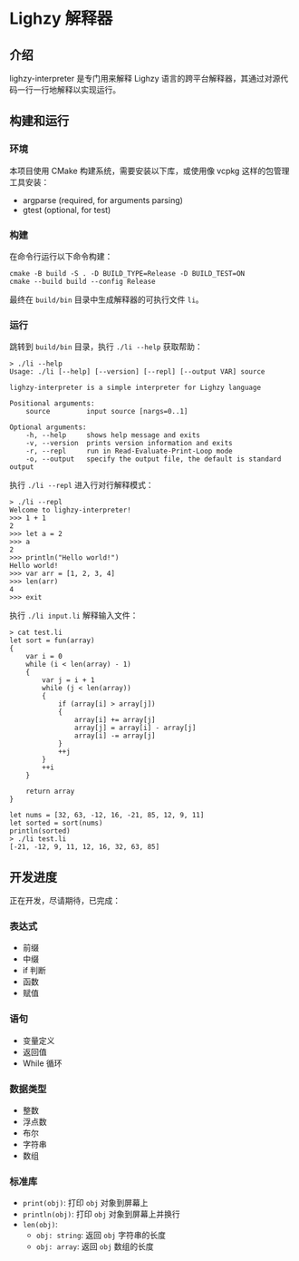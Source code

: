 # Lighzy 解释器

## 介绍

lighzy-interpreter 是专门用来解释 Lighzy 语言的跨平台解释器，其通过对源代码一行一行地解释以实现运行。

## 构建和运行

### 环境

本项目使用 CMake 构建系统，需要安装以下库，或使用像 vcpkg 这样的包管理工具安装：

- argparse (required, for arguments parsing)
- gtest (optional, for test)

### 构建

在命令行运行以下命令构建：

```shell
cmake -B build -S . -D BUILD_TYPE=Release -D BUILD_TEST=ON
cmake --build build --config Release
```

最终在 `build/bin` 目录中生成解释器的可执行文件 `li`。

### 运行

跳转到 `build/bin` 目录，执行 `./li --help` 获取帮助：

```shell
> ./li --help
Usage: ./li [--help] [--version] [--repl] [--output VAR] source

lighzy-interpreter is a simple interpreter for Lighzy language

Positional arguments:
	source         input source [nargs=0..1]

Optional arguments:
	-h, --help     shows help message and exits
	-v, --version  prints version information and exits
	-r, --repl     run in Read-Evaluate-Print-Loop mode
	-o, --output   specify the output file, the default is standard output
```

执行 `./li --repl` 进入行对行解释模式：

```shell
> ./li --repl
Welcome to lighzy-interpreter!
>>> 1 + 1
2
>>> let a = 2
>>> a
2
>>> println("Hello world!")
Hello world!
>>> var arr = [1, 2, 3, 4]
>>> len(arr)
4
>>> exit
```

执行 `./li input.li` 解释输入文件：

```shell
> cat test.li
let sort = fun(array)
{
    var i = 0
    while (i < len(array) - 1)
    {
        var j = i + 1
        while (j < len(array))
        {
            if (array[i] > array[j])
            {
                array[i] += array[j]
                array[j] = array[i] - array[j]
                array[i] -= array[j]
            }
            ++j
        }
        ++i
    }

    return array
}

let nums = [32, 63, -12, 16, -21, 85, 12, 9, 11]
let sorted = sort(nums)
println(sorted)
> ./li test.li
[-21, -12, 9, 11, 12, 16, 32, 63, 85]
```

## 开发进度

正在开发，尽请期待，已完成：

### 表达式

- 前缀
- 中缀
- if 判断
- 函数
- 赋值

### 语句

- 变量定义
- 返回值
- While 循环

### 数据类型

- 整数
- 浮点数
- 布尔
- 字符串
- 数组

### 标准库

- `print(obj)`: 打印 `obj` 对象到屏幕上
- `println(obj)`: 打印 `obj` 对象到屏幕上并换行
- `len(obj)`:
	- `obj: string`: 返回 `obj` 字符串的长度
	- `obj: array`: 返回 `obj` 数组的长度
